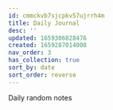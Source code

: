 ```yaml
---
id: cmmckvb7sjcpkv57ujrrh4m
title: Daily Journal
desc: ''
updated: 1659306828476
created: 1659287014008
nav_order: 3
has_collection: true
sort_by: date
sort_order: reverse
---
```

Daily random notes